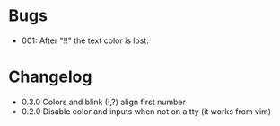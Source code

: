 Bugs
====================

- 001: After "!!" the text color is lost.

Changelog
====================

- 0.3.0 Colors and blink (!,?) align first number
- 0.2.0 Disable color and inputs when not on a tty (it works from vim)
